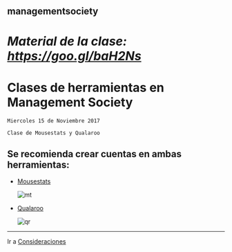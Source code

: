 ## managementsociety

# *Material de la clase: https://goo.gl/baH2Ns*

# Clases de herramientas en Management Society
	Miercoles 15 de Noviembre 2017
	
	Clase de Mousestats y Qualaroo

## Se recomienda crear cuentas en ambas herramientas:
-  [Mousestats](https://ssl.mousestats.com/user/register/4)

	![mt]
-  [Qualaroo](https://app.qualaroo.com/signup)

	![qr]

---
Ir a [Consideraciones](https://github.com/acamposc/managementsociety/blob/master/herramientas/consideraciones.md)

[mt]: https://www.mousestats.com/docs/Attachments/Blog/materials/Logo-800x200.png
[qr]: https://blog.qualaroo.com/wp-content/themes/qualaroo/images/logo.svg

